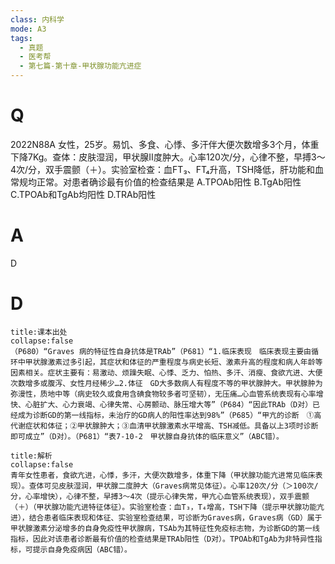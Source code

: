 ```yaml
---
class: 内科学
mode: A3
tags:
  - 真题
  - 医考帮
  - 第七篇-第十章-甲状腺功能亢进症
---
```


# Q
2022N88A 女性，25岁。易饥、多食、心悸、多汗伴大便次数增多3个月，体重下降7Kg。查体：皮肤湿润，甲状腺Ⅱ度肿大。心率120次/分，心律不整，早搏3～4次/分，双手震颤（＋）。实验室检查：血FT₃、FT₄升高，TSH降低，肝功能和血常规均正常。对患者确诊最有价值的检查结果是
A.TPOAb阳性
B.TgAb阳性
C.TPOAb和TgAb均阳性
D.TRAb阳性

# A
D
# D
```ad-note
title:课本出处
collapse:false
（P680）“Graves 病的特征性自身抗体是TRAb”（P681）“1.临床表现　临床表现主要由循环中甲状腺激素过多引起，其症状和体征的严重程度与病史长短、激素升高的程度和病人年龄等因素相关。症状主要有：易激动、烦躁失眠、心悸、乏力、怕热、多汗、消瘦、食欲亢进、大便次数增多或腹泻、女性月经稀少…2.体征　GD大多数病人有程度不等的甲状腺肿大。甲状腺肿为弥漫性，质地中等（病史较久或食用含碘食物较多者可坚韧），无压痛…心血管系统表现有心率增快、心脏扩大、心力衰竭、心律失常、心房颤动、脉压增大等”（P684）“因此TRAb（D对）已经成为诊断GD的第一线指标，未治疗的GD病人的阳性率达到98%”（P685）“甲亢的诊断　①高代谢症状和体征；②甲状腺肿大；③血清甲状腺激素水平增高、TSH减低。具备以上3项时诊断即可成立”（D对）。（P681）“表7-10-2　甲状腺自身抗体的临床意义”（ABC错）。
```

```ad-summary
title:解析
collapse:false
青年女性患者，食欲亢进，心悸，多汗，大便次数增多，体重下降（甲状腺功能亢进常见临床表现）。查体可见皮肤湿润，甲状腺二度肿大（Graves病常见体征）。心率120次/分（＞100次/分，心率增快），心律不整，早搏3～4次（提示心律失常，甲亢心血管系统表现），双手震颤（＋）（甲状腺功能亢进特征体征）。实验室检查：血T₃，T₄增高，TSH下降（提示甲状腺功能亢进），结合患者临床表现和体征、实验室检查结果，可诊断为Graves病，Graves病（GD）属于甲状腺激素分泌增多的自身免疫性甲状腺病，TSAb为其特征性免疫标志物，为诊断GD的第一线指标，因此对该患者诊断最有价值的检查结果是TRAb阳性（D对）。TPOAb和TgAb为非特异性指标，可提示自身免疫病因（ABC错）。
```

